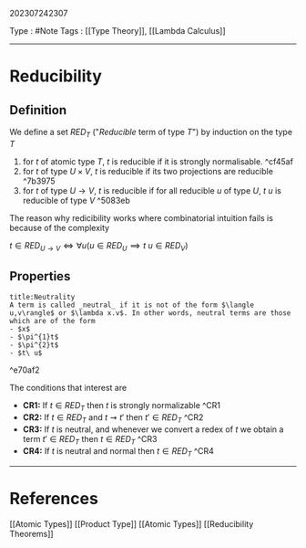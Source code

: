 202307242307

Type : #Note
Tags : [[Type Theory]], [[Lambda Calculus]]

---
# Reducibility

## Definition
We define a set $RED_{T}$ ("_Reducible_ term of type $T$") by induction on the type $T$

1. for $t$ of atomic type $T$, $t$ is reducible if it is strongly normalisable. ^cf45af
2. for $t$ of type $U\times V$, $t$ is reducible if its two projections are reducible ^7b3975
3. for $t$ of type $U\to V$, $t$ is reducible if for all reducible $u$ of type $U$, $t\ u$ is reducible of type $V$ ^5083eb


The reason why redicibility works where combinatorial intuition fails is because of the complexity

$t\in RED_{U\to V}\iff\forall u(u\in RED_{U}\implies t\ u\in RED_{V})$

## Properties
```ad-note
title:Neutrality
A term is called _neutral_ if it is not of the form $\langle u,v\rangle$ or $\lambda x.v$. In other words, neutral terms are those which are of the form
- $x$
- $\pi^{1}t$
- $\pi^{2}t$
- $t\ u$
```

^e70af2

The conditions that interest are 
- **CR1:** If $t\in RED_{T}$ then $t$ is strongly normalizable ^CR1
- **CR2:** If $t\in RED_{T}$ and $t\rightsquigarrow t'$ then $t'\in RED_{T}$ ^CR2
- **CR3:** If $t$ is neutral, and whenever we convert a redex of $t$ we obtain a term $t'\in RED_{T}$ then $t\in RED_{T}$ ^CR3
- **CR4:** If $t$ is neutral and normal then $t\in RED_{T}$  ^CR4

---
# References
[[Atomic Types]]
[[Product Type]]
[[Atomic Types]]
[[Reducibility Theorems]]